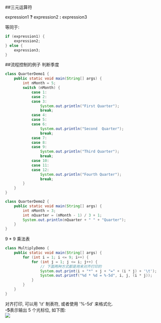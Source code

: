 ##三元运算符

expression1 **?** expression2 **:** expression3

等同于:

```java
if (expression1) {
    expression2;
} else {
    expression3;
}
```

##流程控制的例子
判断季度
```java
class QuarterDemo1 {
    public static void main(String[] args) {
        int nMonth = 5;
        switch (nMonth) {
            case 1:
            case 2:
            case 3:
                System.out.println("First Quarter");
                break;
            case 4:
            case 5:
            case 6:
                System.out.println("Second  Quarter");
                break;
            case 7:
            case 8:
            case 9:
                System.out.println("Third Quarter");
                break;
            case 10:
            case 11:
            case 12:
                System.out.println("Fourth Quarter");
                break;
        }
    }
}

class QuarterDemo2 {
    public static void main(String[] args) {
        int nMonth = 3;
        int nQuarter = (nMonth - 1) / 3 + 1;
        System.out.println(nQuarter + " " + "Quarter");
    }
}
```


9 * 9 乘法表
```java
class MultiplyDemo {
    public static void main(String[] args) {
        for (int i = 1; i <= 9; i++) {
            for (int j = 1; j <= i; j++) {
                // 下面两种方式都是用来对齐打印的
                System.out.print(i + "*" + j + "=" + (i * j) + '\t');
                System.out.printf("%d * %d = %-5d", i, j, (i * j));
            }
        }
    }
}
```
对齐打印, 可以用 '\t' 制表符, 或者使用 '%-5d' 来格式化.<br>**-5**表示输出 5 个光标位, 如下图:<br>
![](http://i64.tinypic.com/15x0c3a.jpg)
